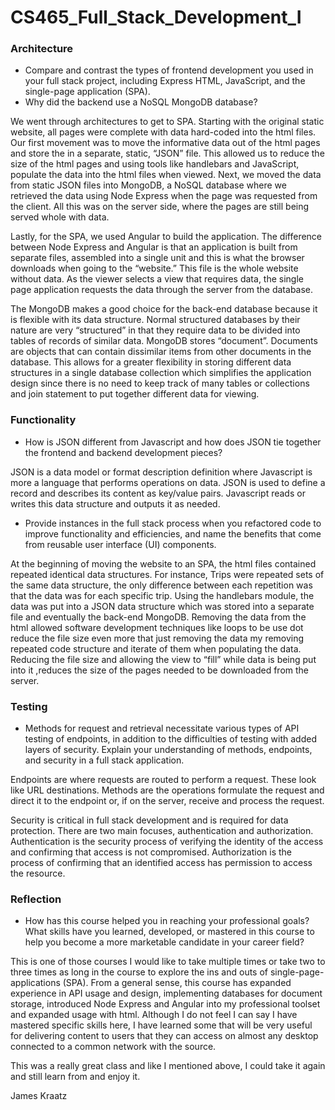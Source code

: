 # CS465_Full_Stack_Development_I
### Architecture
 -   Compare and contrast the types of frontend development you used in your full stack project, including Express HTML, JavaScript, and the single-page application (SPA).
 -   Why did the backend use a NoSQL MongoDB database?

We went through architectures to get to SPA. Starting with the original static website, all pages were complete with data hard-coded into the html files. Our first movement was to move the informative data out of the html pages and store the in a separate, static, “JSON” file. This allowed us to reduce the size of the html pages and using tools like handlebars and JavaScript, populate the data into the html files when viewed. Next, we moved the data from static JSON files into MongoDB, a NoSQL database where we retrieved the data using Node Express when the page was requested from the client. All this was on the server side, where the pages are still being served whole with data.

Lastly, for the SPA, we used Angular to build the application. The difference between Node Express and Angular is that an application is built from separate files, assembled into a single unit and this is what the browser downloads when going to the “website.” This file is the whole website without data. As the viewer selects a view that requires data, the single page application requests the data through the server from the database.

The MongoDB makes a good choice for the back-end database because it is flexible with its data structure. Normal structured databases by their nature are very “structured” in that they require data to be divided into tables of records of similar data. MongoDB stores “document”. Documents are objects that can contain dissimilar items from other documents in the database. This allows for a greater flexibility in storing different data structures in a single database collection which simplifies the application design since there is no need to keep track of many tables or collections and join statement to put together different data for viewing.

### Functionality

-   How is JSON different from Javascript and how does JSON tie together the frontend and backend development pieces?

JSON is a data model or format description definition where Javascript is more a language that performs operations on data. JSON is used to define a record and describes its content as key/value pairs. Javascript reads or writes this data structure and outputs it as needed.

-   Provide instances in the full stack process when you refactored code to improve functionality and efficiencies, and name the benefits that come from reusable user interface (UI) components.

At the beginning of moving the website to an SPA, the html files contained repeated identical data structures. For instance, Trips were repeated sets of the same data structure, the only difference between each repetition was that the data was for each specific trip. Using the handlebars module, the data was put into a JSON data structure which was stored into a separate file and eventually the back-end MongoDB. Removing the data from the html allowed software development techniques like loops to be use dot reduce the file size even more that just removing the data my removing repeated code structure and iterate of them when populating the data. Reducing the file size and allowing the view to “fill” while data is being put into it ,reduces the size of the pages needed to be downloaded from the server.

### Testing

-   Methods for request and retrieval necessitate various types of API testing of endpoints, in addition to the difficulties of testing with added layers of security. Explain your understanding of methods, endpoints, and security in a full stack application.

Endpoints are where requests are routed to perform a request. These look like URL destinations. Methods are the operations formulate the request and direct it to the endpoint or, if on the server, receive and process the request.

Security is critical in full stack development and is required for data protection. There are two main focuses, authentication and authorization. Authentication is the security process of verifying the identity of the access and confirming that access is not compromised. Authorization is the process of confirming that an identified access has permission to access the resource.

### Reflection

-   How has this course helped you in reaching your professional goals? What skills have you learned, developed, or mastered in this course to help you become a more marketable candidate in your career field?

This is one of those courses I would like to take multiple times or take two to three times as long in the course to explore the ins and outs of single-page-applications (SPA). From a general sense, this course has expanded experience in API usage and design, implementing databases for document storage, introduced Node Express and Angular into my professional toolset and expanded usage with html. Although I do not feel I can say I have mastered specific skills here, I have learned some that will be very useful for delivering content to users that they can access on almost any desktop connected to a common network with the source.

This was a really great class and like I mentioned above, I could take  it again and still learn from and enjoy it.

James Kraatz

